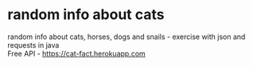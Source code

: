 # random info about cats
random info about cats, horses, dogs and snails - exercise with json and requests in java<br>
Free API - https://cat-fact.herokuapp.com
